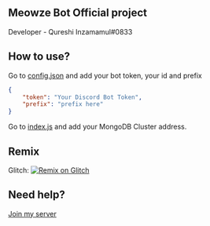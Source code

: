 ## Meowze Bot Official project


Developer - Qureshi Inzamamul#0833

## How to use?

Go to [config.json](https://github.com/InzamamulQureshi/meowze/blob/master/config.json) and add your bot token, your id and prefix
```json
{
    "token": "Your Discord Bot Token",
    "prefix": "prefix here"
}
```

Go to [index.js](https://github.com/InzamamulQureshi/meowze/blob/master/index.js) and add your MongoDB Cluster address.

## Remix

Glitch: [![Remix on Glitch](https://cdn.glitch.com/2703baf2-b643-4da7-ab91-7ee2a2d00b5b%2Fremix-button.svg)](https://glitch.com/edit/#!/import/github/InzamamulQureshi/meowze)

## Need help?
[Join my server](https://bit.ly/FantasyCommunity)
